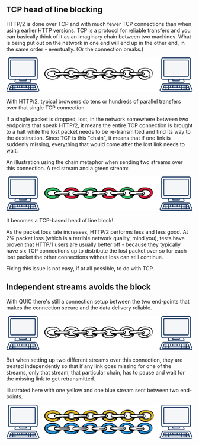 ## TCP head of line blocking

HTTP/2 is done over TCP and with much fewer TCP connections than when using
earlier HTTP versions. TCP is a protocol for reliable transfers and you can
basically think of it as an imaginary chain between two machines. What is
being put out on the network in one end will end up in the other end, in the
same order - eventually. (Or the connection breaks.)

![a TCP chain between two computers](../images/tcp-chain.png)

With HTTP/2, typical browsers do tens or hundreds of parallel transfers over
that single TCP connection.

If a single packet is dropped, lost, in the network somewhere between two
endpoints that speak HTTP/2, it means the entire TCP connection is brought to
a halt while the lost packet needs to be re-transmitted and find its way to
the destination. Since TCP is this "chain", it means that if one link is
suddenly missing, everything that would come after the lost link needs to
wait.

An illustration using the chain metaphor when sending two streams over this
connection. A red stream and a green stream:

![the chain showing links in different colors](../images/tcp-chain-streams.png)

It becomes a TCP-based head of line block!

As the packet loss rate increases, HTTP/2 performs less and less good. At 2%
packet loss (which is a terrible network quality, mind you), tests have proven
that HTTP/1 users are usually better off - because they typically have six TCP
connections up to distribute the lost packet over so for each lost packet the
other connections without loss can still continue.

Fixing this issue is not easy, if at all possible, to do with TCP.

## Independent streams avoids the block

With QUIC there's still a connection setup between the two end-points that
makes the connection secure and the data delivery reliable.

![a QUIC chain between two computers](../images/tcp-chain.png)

But when setting up two different streams over this connection, they are
treated independently so that if any link goes missing for one of the streams,
only that stream, that particular chain, has to pause and wait for the missing
link to get retransmitted.

Illustrated here with one yellow and one blue stream sent between two
end-points.

![two QUIC streams between two computers](../images/quic-chain-streams.png)
